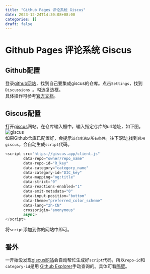 ```yaml
---
title: "Github Pages 评论系统 Giscus"
date: 2023-12-24T14:30:08+08:00
categories: []
draft: false
---
```

# Github Pages 评论系统 Giscus  
## Github配置  
登录[github网站](https://github.com/)，找到自己要集成giscus的仓库。点击`Settings`，找到`Discussions `。勾选复选框。  
具体操作可参考[官方文档](https://docs.github.com/zh/discussions/quickstart)。  
## Giscus配置
打开[giscus](https://giscus.app/zh-CN)网站。在仓库输入框中，输入指定仓库的url地址，如下图。  
![giscus](../../images/20231224144225.png)  
如果Github仓库已配置好，会提示`该仓库满足所有条件`。往下滚动,找到`启用 giscus`，会自动生成`script`代码。
```javascript
<script src="https://giscus.app/client.js"
        data-repo="owner/repo_name"
        data-repo-id="R_key"
        data-category="category_name"
        data-category-id="DIC_key"
        data-mapping="og:title"
        data-strict="0"
        data-reactions-enabled="1"
        data-emit-metadata="0"
        data-input-position="bottom"
        data-theme="preferred_color_scheme"
        data-lang="zh-CN"
        crossorigin="anonymous"
        async>
</script>
```  
将`script`添加到你的网站中即可。  
## 番外  
一开始没发现[giscus网站](https://giscus.app/zh-CN)会自动帮忙生成好`script`代码，所以`repo-id`和`category-id`是用
[Github Explorer](https://docs.github.com/zh/graphql/overview/explorer)手动查询的。具体可看[隔壁](/post/github_explorer)。